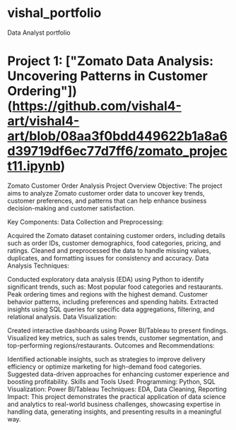 # vishal_portfolio
Data Analyst portfolio
# Project 1: ["Zomato Data Analysis: Uncovering Patterns in Customer Ordering"])(https://github.com/vishal4-art/vishal4-art/blob/08aa3f0bdd449622b1a8a6d39719df6ec77d7ff6/zomato_project11.ipynb)
Zomato Customer Order Analysis Project Overview
Objective:
The project aims to analyze Zomato customer order data to uncover key trends, customer preferences, and patterns that can help enhance business decision-making and customer satisfaction.

Key Components:
Data Collection and Preprocessing:

Acquired the Zomato dataset containing customer orders, including details such as order IDs, customer demographics, food categories, pricing, and ratings.
Cleaned and preprocessed the data to handle missing values, duplicates, and formatting issues for consistency and accuracy.
Data Analysis Techniques:

Conducted exploratory data analysis (EDA) using Python to identify significant trends, such as:
Most popular food categories and restaurants.
Peak ordering times and regions with the highest demand.
Customer behavior patterns, including preferences and spending habits.
Extracted insights using SQL queries for specific data aggregations, filtering, and relational analysis.
Data Visualization:

Created interactive dashboards using Power BI/Tableau to present findings.
Visualized key metrics, such as sales trends, customer segmentation, and top-performing regions/restaurants.
Outcomes and Recommendations:

Identified actionable insights, such as strategies to improve delivery efficiency or optimize marketing for high-demand food categories.
Suggested data-driven approaches for enhancing customer experience and boosting profitability.
Skills and Tools Used:
Programming: Python, SQL
Visualization: Power BI/Tableau
Techniques: EDA, Data Cleaning, Reporting
Impact:
This project demonstrates the practical application of data science and analytics to real-world business challenges, showcasing expertise in handling data, generating insights, and presenting results in a meaningful way.



